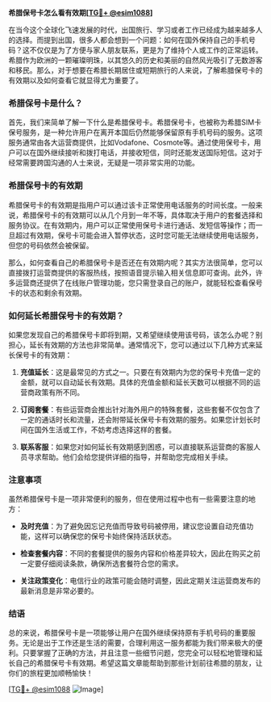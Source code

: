 **希腊保号卡怎么看有效期[[TG💪+ @esim1088](https://t.me/s/esim1088)]**

在当今这个全球化飞速发展的时代，出国旅行、学习或者工作已经成为越来越多人的选择。而提到出国，很多人都会想到一个问题：如何在国外保持自己的手机号码？这不仅仅是为了方便与家人朋友联系，更是为了维持个人或工作的正常运转。希腊作为欧洲的一颗璀璨明珠，以其悠久的历史和美丽的自然风光吸引了无数游客和移民。那么，对于想要在希腊长期居住或短期旅行的人来说，了解希腊保号卡的有效期以及如何查看它就显得尤为重要了。

### 希腊保号卡是什么？

首先，我们来简单了解一下什么是希腊保号卡。希腊保号卡，也被称为希腊SIM卡保号服务，是一种允许用户在离开本国后仍然能够保留原有手机号码的服务。这项服务通常由各大运营商提供，比如Vodafone、Cosmote等。通过使用保号卡，用户可以在国外继续接听和拨打电话，并接收短信，同时还能发送国际短信。这对于经常需要跨国沟通的人士来说，无疑是一项非常实用的功能。

### 希腊保号卡的有效期

希腊保号卡的有效期是指用户可以通过该卡正常使用电话服务的时间长度。一般来说，希腊保号卡的有效期可以从几个月到一年不等，具体取决于用户的套餐选择和服务协议。在有效期内，用户可以正常使用保号卡进行通话、发短信等操作；而一旦超过有效期，保号卡可能会进入暂停状态，这时您可能无法继续使用电话服务，但您的号码依然会被保留。

那么，如何查看自己的希腊保号卡是否还在有效期内呢？其实方法很简单，您可以直接拨打运营商提供的客服热线，按照语音提示输入相关信息即可查询。此外，许多运营商还提供了在线账户管理功能，您只需登录自己的账户，就能轻松查看保号卡的状态和剩余有效期。

### 如何延长希腊保号卡的有效期？

如果您发现自己的希腊保号卡即将到期，又希望继续使用该号码，该怎么办呢？别担心，延长有效期的方法也非常简单。通常情况下，您可以通过以下几种方式来延长保号卡的有效期：

1. **充值延长**：这是最常见的方式之一。只要在有效期内为您的保号卡充值一定的金额，就可以自动延长有效期。具体的充值金额和延长天数可以根据不同的运营商政策有所不同。

2. **订阅套餐**：有些运营商会推出针对海外用户的特殊套餐，这些套餐不仅包含了一定的通话时长和流量，还会附带延长保号卡有效期的服务。如果您计划长时间在国外生活或工作，不妨考虑选择这样的套餐。

3. **联系客服**：如果您对如何延长有效期感到困惑，可以直接联系运营商的客服人员寻求帮助。他们会给您提供详细的指导，并帮助您完成相关手续。

### 注意事项

虽然希腊保号卡是一项非常便利的服务，但在使用过程中也有一些需要注意的地方：

- **及时充值**：为了避免因忘记充值而导致号码被停用，建议您设置自动充值功能，这样可以确保您的保号卡始终保持活跃状态。
  
- **检查套餐内容**：不同的套餐提供的服务内容和价格差异较大，因此在购买之前一定要仔细阅读条款，确保所选套餐符合您的需求。

- **关注政策变化**：电信行业的政策可能会随时调整，因此定期关注运营商发布的最新消息是非常必要的。

### 结语

总的来说，希腊保号卡是一项能够让用户在国外继续保持原有手机号码的重要服务。无论是出于工作还是生活的需要，合理利用这一服务都能为我们带来极大的便利。只要掌握了正确的方法，并且注意一些细节问题，您完全可以轻松地管理和延长自己的希腊保号卡有效期。希望这篇文章能帮助到那些计划前往希腊的朋友，让你们的旅程更加顺畅愉快！

[[TG💪+ @esim1088](https://t.me/s/esim1088) ![Image](https://i.postimg.cc/4NQfJmqS/Snipaste-2025-05-13-00-14-12.png)]